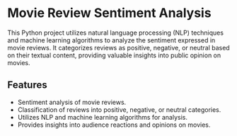 # Movie Review Sentiment Analysis

This Python project utilizes natural language processing (NLP) techniques and machine learning algorithms to analyze the sentiment expressed in movie reviews. It categorizes reviews as positive, negative, or neutral based on their textual content, providing valuable insights into public opinion on movies.

## Features

- Sentiment analysis of movie reviews.
- Classification of reviews into positive, negative, or neutral categories.
- Utilizes NLP and machine learning algorithms for analysis.
- Provides insights into audience reactions and opinions on movies.
